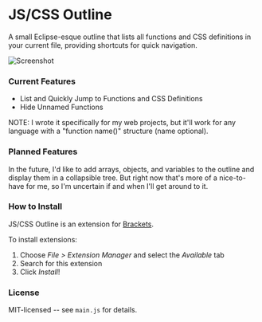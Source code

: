 JS/CSS Outline
==============
A small Eclipse-esque outline that lists all functions and CSS definitions in your current file, providing shortcuts for quick navigation.

![Screenshot](http://hannes-flor.de/uploads/media/outline.png)

### Current Features
* List and Quickly Jump to Functions and CSS Definitions
* Hide Unnamed Functions

NOTE: I wrote it specifically for my web projects, but it'll work for any language with a "function name()" structure (name optional).

### Planned Features
In the future, I'd like to add arrays, objects, and variables to the outline and display them in a collapsible tree. But right now that's more of a nice-to-have for me, so I'm uncertain if and when I'll get around to it.

### How to Install
JS/CSS Outline is an extension for [Brackets](https://github.com/adobe/brackets/).

To install extensions:

1. Choose _File > Extension Manager_ and select the _Available_ tab
2. Search for this extension
3. Click _Install_!

### License
MIT-licensed -- see `main.js` for details.